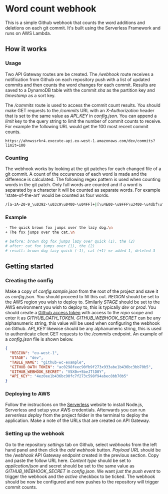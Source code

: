 # Word count webhook
This is a simple Github webhook that counts the word additions and deletions on each git commit. It's built using the Serverless Framework and runs on AWS Lambda.

## How it works
### Usage
Two API Gateway routes are be created. The */webhook* route receives a notification from Github on each repository push with a list of updated commits and then counts the word changes for each commit. Results are saved to a DynamoDB table with the commit *sha* as the partition key and *timestamp* as a sort key. 

The */commits* route is used to access the commit count results. You should make GET requests to the */commits* URL with an *X-Authorization* header that is set to the same value as *API_KEY* in *config.json*. You can append a *limit* key to the query string to limit the number of commit counts to receive. For example the following URL would get the 100 most recent commit counts.
```
https://ahnwssrkr4.execute-api.eu-west-1.amazonaws.com/dev/commits?limit=100
```

### Counting
The webhook works by looking at the git patches for each changed file of a git commit. A count of the occurences of each word is made and the difference is calculated. The following regex pattern is used when counting words in the git patch. Only full words are counted and if a word is separated by a character it will be counted as separate words. For example 'state-of-the-art' would be counted as four words.
``` bash
/[a-zA-Z0-9_\u0392-\u03c9\u0400-\u04FF]+|[\u4E00-\u9FFF\u3400-\u4dbf\uf900-\ufaff\u3040-\u309f\uac00-\ud7af\u0400-\u04FF]+|[\u00E4\u00C4\u00E5\u00C5\u00F6\u00D6]+|\w+/g
```

### Example
``` bash
- The quick brown fox jumps over the lazy dog.\n
+ The fox jumps over the cat.\n

# before: brown dog fox jumps lazy over quick (1), the (2)
# after: cat fox jumps over (1), the (2)
# result: brown dog lazy quick (-1), cat (+1) => added 1, deleted 3 
```

## Getting started
### Creating the config
Make a copy of *config.sample.json* from the root of the project and save it as *config.json*. You should proceed to fill this out. *REGION* should be set to the AWS region you wish to deploy to. Similarly *STAGE* should be set to the AWS environment you wish to deploy to, this is typically *dev* or *prod*. You should create a [Github access token](https://github.com/settings/tokens) with access to the *repo* scope and enter it as *GITHUB_OATH_TOKEN*. *GITHUB_WEBHOOK_SECRET* can be any alphanumeric string, this value will be used when configuring the webhook on Github. *API_KEY* likewise should be any alphanumeric string, this is used to authenticate client GET requests to the */commits* endpoint. An example of a *config.json* file is shown below.
``` json
{
  "REGION": "eu-west-1",
  "STAGE": "dev",
  "TABLE_NAME": "github-wc-example",
  "GITHUB_OATH_TOKEN": "ac0298feec90fb9f273x933abe1b436bc3bb70b5",
  "GITHUB_WEBHOOK_SECRET": "V5X0=+5beJTlD0Y",
  "API_KEY": "4ez0ee1b436bc90fc7f273c598f94abec8bb70b5"
}
```

### Deploying to AWS
Follow the instructions on the [Serverless](https://serverless.com/framework/docs/providers/aws/guide/installation) website to install Node.js, Serverless and setup your AWS credentials. Afterwards you can run *serverless deploy* from the project folder in the terminal to deploy the application. Make a note of the URLs that are created on API Gateway.

### Setting up the webhook
Go to the repository *settings* tab on Github, select *webhooks* from the left hand panel and then click the *add webhook* button. *Payload URL* should be the */webhook* API Gateway endpoint created in the previous section. Copy and paste the follow URL here. *Content type* should be set to *application/json* and secret should be set to the same value as *GITHUB_WEBHOOK_SECRET* in *config.json*. We want *just the push event* to trigger the webhook and the *active* checkbox to be ticked. The webhook should be now be configured and new pushes to the repository will trigger commit counts.

